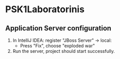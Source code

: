 # PSK1Laboratorinis

## Application Server configuration

1. In IntelliJ IDEA: register "JBoss Server" -> local:
    * Press "Fix", choose "exploded war"
4. Run the server, project should start successfully.